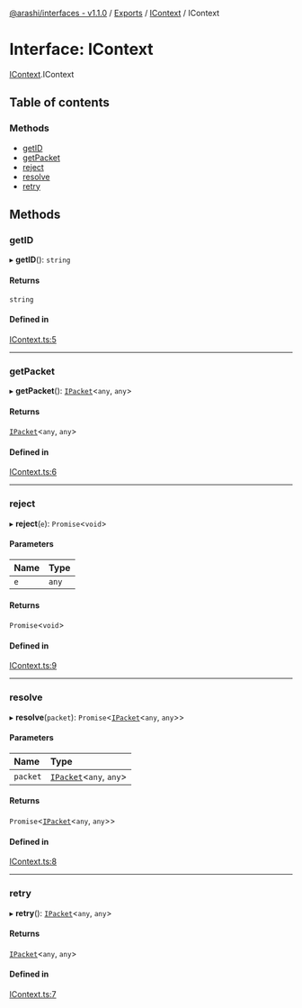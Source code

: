 [@arashi/interfaces - v1.1.0](../README.md) / [Exports](../modules.md) / [IContext](../modules/IContext.md) / IContext

# Interface: IContext

[IContext](../modules/IContext.md).IContext

## Table of contents

### Methods

- [getID](IContext.IContext-1.md#getid)
- [getPacket](IContext.IContext-1.md#getpacket)
- [reject](IContext.IContext-1.md#reject)
- [resolve](IContext.IContext-1.md#resolve)
- [retry](IContext.IContext-1.md#retry)

## Methods

### getID

▸ **getID**(): `string`

#### Returns

`string`

#### Defined in

[IContext.ts:5](https://github.com/arashijs/interfaces/blob/02e44ae/src/IContext.ts#L5)

___

### getPacket

▸ **getPacket**(): [`IPacket`](IPacket.IPacket-1.md)<`any`, `any`\>

#### Returns

[`IPacket`](IPacket.IPacket-1.md)<`any`, `any`\>

#### Defined in

[IContext.ts:6](https://github.com/arashijs/interfaces/blob/02e44ae/src/IContext.ts#L6)

___

### reject

▸ **reject**(`e`): `Promise`<`void`\>

#### Parameters

| Name | Type |
| :------ | :------ |
| `e` | `any` |

#### Returns

`Promise`<`void`\>

#### Defined in

[IContext.ts:9](https://github.com/arashijs/interfaces/blob/02e44ae/src/IContext.ts#L9)

___

### resolve

▸ **resolve**(`packet`): `Promise`<[`IPacket`](IPacket.IPacket-1.md)<`any`, `any`\>\>

#### Parameters

| Name | Type |
| :------ | :------ |
| `packet` | [`IPacket`](IPacket.IPacket-1.md)<`any`, `any`\> |

#### Returns

`Promise`<[`IPacket`](IPacket.IPacket-1.md)<`any`, `any`\>\>

#### Defined in

[IContext.ts:8](https://github.com/arashijs/interfaces/blob/02e44ae/src/IContext.ts#L8)

___

### retry

▸ **retry**(): [`IPacket`](IPacket.IPacket-1.md)<`any`, `any`\>

#### Returns

[`IPacket`](IPacket.IPacket-1.md)<`any`, `any`\>

#### Defined in

[IContext.ts:7](https://github.com/arashijs/interfaces/blob/02e44ae/src/IContext.ts#L7)
